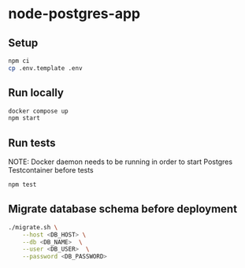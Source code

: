 # node-postgres-app

## Setup

```sh
npm ci
cp .env.template .env
```

## Run locally

```sh
docker compose up
npm start
```

## Run tests

NOTE: Docker daemon needs to be running in order to start Postgres Testcontainer before tests

```sh
npm test
```

## Migrate database schema before deployment

```sh
./migrate.sh \
    --host <DB_HOST> \
    --db <DB_NAME>  \
    --user <DB_USER>  \
    --password <DB_PASSWORD>
```
